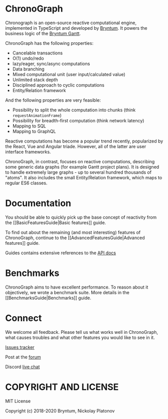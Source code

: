 [//]: # (The canonical source of this file is '/docs_src/README.md')
[//]: # (Do not edit the /README.md directly)

ChronoGraph
===========

Chronograph is an open-source reactive computational engine, implemented in TypeScript and developed by [Bryntum](https://www.bryntum.com/). It powers the business logic of the [Bryntum Gantt](https://www.bryntum.com/examples/gantt/advanced).

ChronoGraph has the following properties: 

- Cancelable transactions
- O(1) undo/redo
- lazy/eager, sync/async computations
- Data branching
- Mixed computational unit (user input/calculated value)
- Unlimited stack depth
- Disciplined approach to cyclic computations
- Entity/Relation framework

And the following properties are very feasible:

- Possibility to split the whole computation into chunks (think `requestAnimationFrame`) 
- Possibility for breadth-first computation (think network latency)
- Mapping to SQL
- Mapping to GraphQL

Reactive computations has become a popular trend recently, popularized by the React, Vue and Angular triade. However, all of the latter are user interface frameworks. 

ChronoGraph, in contrast, focuses on reactive computations, describing some generic data graphs (for example Gantt project plans). It is designed to handle extremely large graphs - up to several hundred thousands of "atoms". It also includes the small Entity/Relation framework, which maps to regular ES6 classes.


Documentation
=============

You should be able to quickly pick up the base concept of reactivity from the [[BasicFeaturesGuide|Basic features]] guide.

To find out about the remaining (and most interesting) features of ChronoGraph, continue to the [[AdvancedFeaturesGuide|Advanced features]] guide.

Guides contains extensive references to the [API docs](./globals.html)


Benchmarks
==========

ChronoGraph aims to have excellent performance. To reason about it objectively, we wrote a benchmark suite.
More details in the [[BenchmarksGuide|Benchmarks]] guide.

Connect
=======

We welcome all feedback. Please tell us what works well in ChronoGraph, what causes troubles and what other features you would like to see in it.

[Issues tracker](https://github.com/bryntum/chronograph/issues)

Post at the [forum](https://bryntum.com/forum/viewforum.php?f=53)

Discord [live chat](https://discordapp.com/channels/681424024445780014/681424024449974316)


COPYRIGHT AND LICENSE
=================

MIT License

Copyright (c) 2018-2020 Bryntum, Nickolay Platonov
